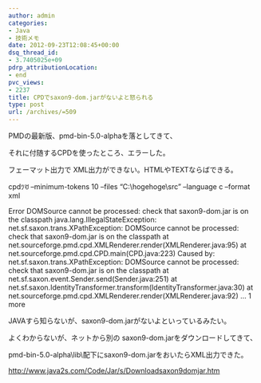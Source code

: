 ```yaml
---
author: admin
categories:
- Java
- 技術メモ
date: 2012-09-23T12:08:45+00:00
dsq_thread_id:
- 3.7405025e+09
pdrp_attributionLocation:
- end
pvc_views:
- 2237
title: CPDでsaxon9-dom.jarがないよと怒られる
type: post
url: /archives/=509
---
```


PMDの最新版、pmd-bin-5.0-alphaを落としてきて、
  
それに付随するCPDを使ったところ、エラーした。
  
フェーマット出力で XML出力ができない。HTMLやTEXTならばできる。

cpdﾂꀀ &#8211;minimum-tokens 10 &#8211;files &#8220;C:\hogehoge\src&#8221; &#8211;language c &#8211;format xml
  
Error DOMSource cannot be processed: check that saxon9-dom.jar is on the classpath java.lang.IllegalStateException: net.sf.saxon.trans.XPathException: DOMSource cannot be processed: check that saxon9-dom.jar is on the classpath at net.sourceforge.pmd.cpd.XMLRenderer.render(XMLRenderer.java:95) at net.sourceforge.pmd.cpd.CPD.main(CPD.java:223) Caused by: net.sf.saxon.trans.XPathException: DOMSource cannot be processed: check that saxon9-dom.jar is on the classpath at net.sf.saxon.event.Sender.send(Sender.java:251) at net.sf.saxon.IdentityTransformer.transform(IdentityTransformer.java:30) at net.sourceforge.pmd.cpd.XMLRenderer.render(XMLRenderer.java:92) &#8230; 1 more

JAVAすら知らないが、saxon9-dom.jarがないよといっているみたい。
  
よくわからないが、ネットから別の saxon9-dom.jarをダウンロードしてきて、
  
pmd-bin-5.0-alpha\lib\配下にsaxon9-dom.jarをおいたらXML出力できた。

<http://www.java2s.com/Code/Jar/s/Downloadsaxon9domjar.htm>

<div id="fastlookup_top" style="display: none;">
</div>